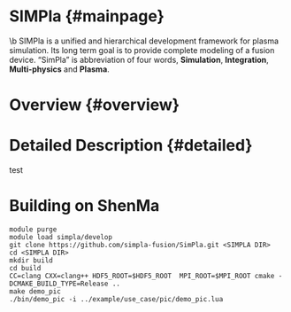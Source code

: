 SIMPla {#mainpage}
========================================

\b SIMPla is a unified and hierarchical development framework for plasma simulation.
Its long term goal is to provide complete modeling of a fusion device.
“SimPla” is abbreviation of four words,  __Simulation__, __Integration__, __Multi-physics__ and __Plasma__.

# Overview  {#overview}


 


# Detailed Description {#detailed}


test 

 
# Building on ShenMa

~~~~~~~~~~~~~~~~~~~~~~~~~~~~~~ {.bash}
module purge
module load simpla/develop 
git clone https://github.com/simpla-fusion/SimPla.git <SIMPLA DIR>
cd <SIMPLA DIR>
mkdir build
cd build
CC=clang CXX=clang++ HDF5_ROOT=$HDF5_ROOT  MPI_ROOT=$MPI_ROOT cmake -DCMAKE_BUILD_TYPE=Release ..
make demo_pic
./bin/demo_pic -i ../example/use_case/pic/demo_pic.lua  
 
